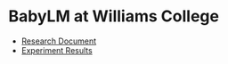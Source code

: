 # BabyLM at Williams College

- [Research Document](https://docs.google.com/document/d/1FRik6OD142tLDDbXQRWrvCI0biBs6F43z5yW9r_fSc4/edit?usp=sharing)
- [Experiment Results](https://docs.google.com/spreadsheets/d/1lv6AXWKhsjHaKam2zVAR9ClPBYP3_j9fvzi-6r3iPwM/edit?usp=drive_link)

